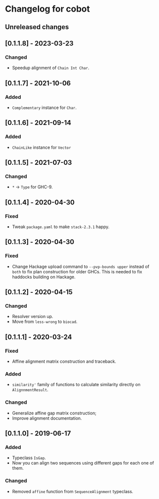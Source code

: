 # Changelog for cobot

## Unreleased changes

## [0.1.1.8] - 2023-03-23
### Changed
- Speedup alignment of `Chain Int Char`.

## [0.1.1.7] - 2021-10-06
### Added
- `Complementary` instance for `Char`.

## [0.1.1.6] - 2021-09-14
### Added
- `ChainLike` instance for `Vector`

## [0.1.1.5] - 2021-07-03
### Changed
- `*` -> `Type` for GHC-9.

## [0.1.1.4] - 2020-04-30
### Fixed
- Tweak `package.yaml` to make `stack-2.3.1` happy.

## [0.1.1.3] - 2020-04-30
### Fixed
- Change Hackage upload command to `--pvp-bounds upper` instead of `both` to fix plan construction
  for older GHCs. This is needed to fix haddocks building on Hackage.

## [0.1.1.2] - 2020-04-15
### Changed
- Resolver version up.
- Move from `less-wrong` to `biocad`.

## [0.1.1.1] - 2020-03-24
### Fixed
- Affine alignment matrix construction and traceback.
### Added
- `similarity'` family of functions to calculate similarity directly on `AlignnmentResult`.
### Changed
- Generalize affine gap matrix construction;
- Improve alignment documentation.

## [0.1.1.0] - 2019-06-17
### Added
- Typeclass `IsGap`.
- Now you can align two sequences using different gaps for each one of them.
### Changed
- Removed `affine` function from `SequenceAlignment` typeclass.

